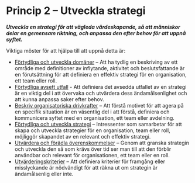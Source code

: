 # Princip 2 – Utveckla strategi


**_Utveckla en strategi för att vägleda värdeskapande, så att människor delar en gemensam riktning, och anpassa den efter behov för att uppnå syftet._**

Viktiga möster för att hjälpa till att uppnå detta är:

-   [Förtydliga och utveckla domäner](section:clarify-and-develop-domains) – Att ha tydlig en beskriving av ett område med definitioner av inflytande, aktivitet och beslutsfattande är en förutsättning för att definiera en effektiv strategi för en organisation, ett team eller roll.
-   [Förtydliga avsett utfall](section:clarify-intended-outcome) - Att definiera det avsedda utfallet av en strategi är en viktig del i att övervaka och utvärdera dess ändamålsenlighet och att kunna anpassa saker efter behov.
-   [Beskriv organisatoriska drivkrafter](section:describe-organizational-drivers) – Att förstå motivet för att agera på en specifik situation är en väsentlig del i att förstå, definiera och kommunicera syftet med en organisation, ett team eller avdelning.
-   [Förtydliga och utveckla strategi](section:clarify-and-develop-strategy) – Intressenter som samarbetar för att skapa och utveckla strategier för en organisation, team eller roll, möjliggör skapandet av en relevant och effektiv strategi.
-   [Utvärdera och förädla överenskommelser](section:evaluate-and-evolve-agreements) – Genom att granska strategin och utveckla den så som krävs över tid ser man till att den förblir användbar och relevant för organisationen, ett team eller en roll.
-   [Utvärderingskriterier](section:evaluation-criteria) – Att definiera kriterier för framgång eller misslyckande är nödvändigt för att räkna ut om strategin är ändamålsenlig eller inte.
